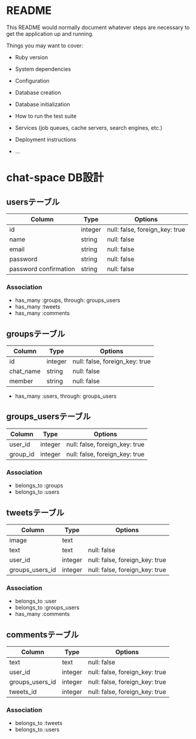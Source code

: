 # README

This README would normally document whatever steps are necessary to get the
application up and running.

Things you may want to cover:

* Ruby version

* System dependencies

* Configuration

* Database creation

* Database initialization

* How to run the test suite

* Services (job queues, cache servers, search engines, etc.)

* Deployment instructions

* ...
# chat-space DB設計

## usersテーブル
|Column|Type|Options|
|------|----|-------|
|id|integer|null: false, foreign_key: true|
|name|string|null: false|
|email|string|null: false|
|password|string|null: false|
|password confirmation|string|null: false|
### Association
- has_many :groups, through: groups_users
- has_many :tweets
- has_many :comments

## groupsテーブル
|Column|Type|Options|
|------|----|-------|
|id|integer|null: false, foreign_key: true|
|chat_name|string|null: false|
|member|string|null: false|
- has_many :users, through: groups_users


## groups_usersテーブル
|Column|Type|Options|
|------|----|-------|
|user_id|integer|null: false, foreign_key: true|
|group_id|integer|null: false, foreign_key: true|
### Association
- belongs_to :groups
- belongs_to :users

## tweetsテーブル
|Column|Type|Options|
|------|----|-------|
|image|text||
|text|text|null: false|
|user_id|integer|null: false, foreign_key: true|
|groups_users_id|integer|null: false, foreign_key: true|
### Association
- belongs_to :user
- belongs_to :groups_users
- has_many :comments

## commentsテーブル
|Column|Type|Options|
|------|----|-------|
|text|text|null: false|
|user_id|integer|null: false, foreign_key: true|
|groups_users_id|integer|null: false, foreign_key: true|
|tweets_id|integer|null: false, foreign_key: true|
### Association
- belongs_to :tweets
- belongs_to :users